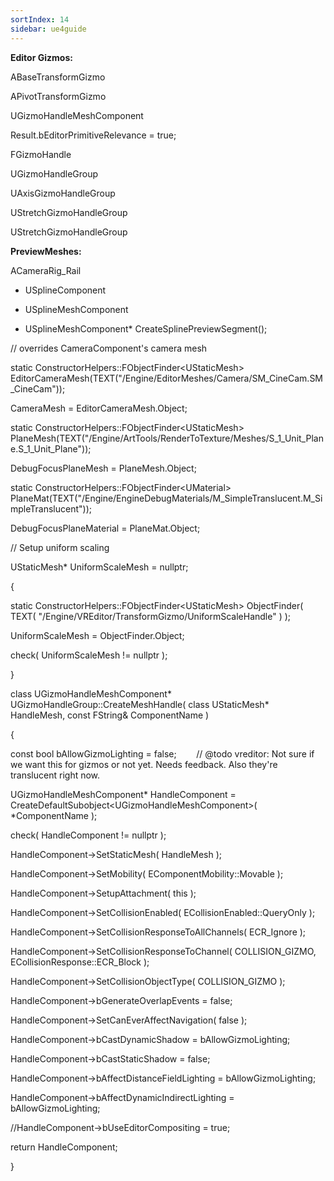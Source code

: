 ```yaml
---
sortIndex: 14
sidebar: ue4guide
---
```


**Editor Gizmos:**

ABaseTransformGizmo

APivotTransformGizmo

UGizmoHandleMeshComponent

Result.bEditorPrimitiveRelevance = true;

FGizmoHandle

UGizmoHandleGroup

UAxisGizmoHandleGroup

UStretchGizmoHandleGroup

UStretchGizmoHandleGroup

**PreviewMeshes:**

ACameraRig_Rail

- USplineComponent

- USplineMeshComponent

- USplineMeshComponent\* CreateSplinePreviewSegment();

// overrides CameraComponent's camera mesh

static ConstructorHelpers::FObjectFinder&lt;UStaticMesh> EditorCameraMesh(TEXT("/Engine/EditorMeshes/Camera/SM_CineCam.SM_CineCam"));

CameraMesh = EditorCameraMesh.Object;

static ConstructorHelpers::FObjectFinder&lt;UStaticMesh> PlaneMesh(TEXT("/Engine/ArtTools/RenderToTexture/Meshes/S_1_Unit_Plane.S_1_Unit_Plane"));

DebugFocusPlaneMesh = PlaneMesh.Object;

static ConstructorHelpers::FObjectFinder&lt;UMaterial> PlaneMat(TEXT("/Engine/EngineDebugMaterials/M_SimpleTranslucent.M_SimpleTranslucent"));

DebugFocusPlaneMaterial = PlaneMat.Object;

// Setup uniform scaling

UStaticMesh\* UniformScaleMesh = nullptr;

{

 static ConstructorHelpers::FObjectFinder&lt;UStaticMesh> ObjectFinder( TEXT( "/Engine/VREditor/TransformGizmo/UniformScaleHandle" ) );

 UniformScaleMesh = ObjectFinder.Object;

 check( UniformScaleMesh != nullptr );

}

class UGizmoHandleMeshComponent\* UGizmoHandleGroup::CreateMeshHandle( class UStaticMesh\* HandleMesh, const FString& ComponentName )

{

 const bool bAllowGizmoLighting = false;        // @todo vreditor: Not sure if we want this for gizmos or not yet. Needs feedback. Also they're translucent right now.

 UGizmoHandleMeshComponent\* HandleComponent = CreateDefaultSubobject&lt;UGizmoHandleMeshComponent>( \*ComponentName );

 check( HandleComponent != nullptr );

 HandleComponent->SetStaticMesh( HandleMesh );

 HandleComponent->SetMobility( EComponentMobility::Movable );

 HandleComponent->SetupAttachment( this );

 HandleComponent->SetCollisionEnabled( ECollisionEnabled::QueryOnly );

 HandleComponent->SetCollisionResponseToAllChannels( ECR_Ignore );

 HandleComponent->SetCollisionResponseToChannel( COLLISION_GIZMO, ECollisionResponse::ECR_Block );

 HandleComponent->SetCollisionObjectType( COLLISION_GIZMO );

 HandleComponent->bGenerateOverlapEvents = false;

 HandleComponent->SetCanEverAffectNavigation( false );

 HandleComponent->bCastDynamicShadow = bAllowGizmoLighting;

 HandleComponent->bCastStaticShadow = false;

 HandleComponent->bAffectDistanceFieldLighting = bAllowGizmoLighting;

 HandleComponent->bAffectDynamicIndirectLighting = bAllowGizmoLighting;

 //HandleComponent->bUseEditorCompositing = true;

 return HandleComponent;

}
